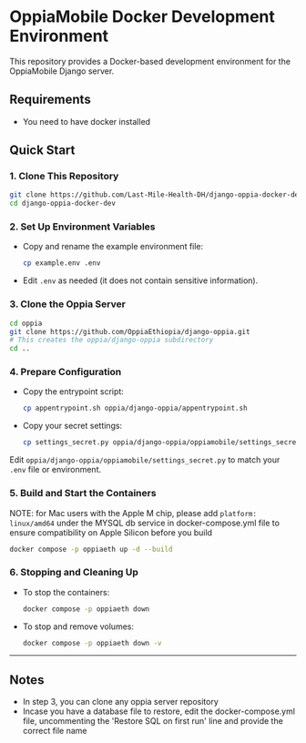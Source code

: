 
# OppiaMobile Docker Development Environment

This repository provides a Docker-based development environment for the OppiaMobile Django server.

## Requirements
- You need to have docker installed 

## Quick Start

### 1. Clone This Repository

```sh
git clone https://github.com/Last-Mile-Health-DH/django-oppia-docker-dev.git
cd django-oppia-docker-dev
```

### 2. Set Up Environment Variables

- Copy and rename the example environment file:
  ```sh
  cp example.env .env
  ```
- Edit `.env` as needed (it does not contain sensitive information).

### 3. Clone the Oppia Server

```sh
cd oppia
git clone https://github.com/OppiaEthiopia/django-oppia.git
# This creates the oppia/django-oppia subdirectory
cd ..
```

### 4. Prepare Configuration

- Copy the entrypoint script:
  ```sh
  cp appentrypoint.sh oppia/django-oppia/appentrypoint.sh
  ```
- Copy your secret settings:
  ```sh
  cp settings_secret.py oppia/django-oppia/oppiamobile/settings_secret.py
  ```
Edit `oppia/django-oppia/oppiamobile/settings_secret.py` to match your `.env` file or environment.

### 5. Build and Start the Containers


NOTE: for Mac users with the Apple M chip, please add `platform: linux/amd64` under the MYSQL db service in docker-compose.yml file to ensure compatibility on Apple Silicon before you build


```sh
docker compose -p oppiaeth up -d --build
```

### 6. Stopping and Cleaning Up

- To stop the containers:
  ```sh
  docker compose -p oppiaeth down
  ```
- To stop and remove volumes:
  ```sh
  docker compose -p oppiaeth down -v
  ```

---

## Notes

- In step 3, you can clone any oppia server repository 
- Incase you have a database file to restore,  edit the docker-compose.yml file, uncommenting the 'Restore SQL on first run' line and provide the correct file name 